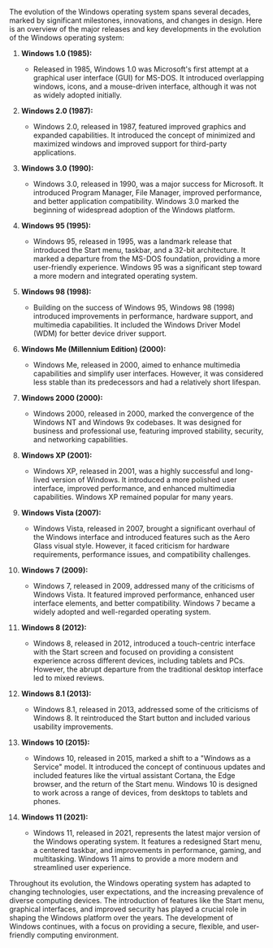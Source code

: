 The evolution of the Windows operating system spans several decades, marked by significant milestones, innovations, and changes in design. Here is an overview of the major releases and key developments in the evolution of the Windows operating system:

1. **Windows 1.0 (1985):**
   - Released in 1985, Windows 1.0 was Microsoft's first attempt at a graphical user interface (GUI) for MS-DOS. It introduced overlapping windows, icons, and a mouse-driven interface, although it was not as widely adopted initially.

2. **Windows 2.0 (1987):**
   - Windows 2.0, released in 1987, featured improved graphics and expanded capabilities. It introduced the concept of minimized and maximized windows and improved support for third-party applications.

3. **Windows 3.0 (1990):**
   - Windows 3.0, released in 1990, was a major success for Microsoft. It introduced Program Manager, File Manager, improved performance, and better application compatibility. Windows 3.0 marked the beginning of widespread adoption of the Windows platform.

4. **Windows 95 (1995):**
   - Windows 95, released in 1995, was a landmark release that introduced the Start menu, taskbar, and a 32-bit architecture. It marked a departure from the MS-DOS foundation, providing a more user-friendly experience. Windows 95 was a significant step toward a more modern and integrated operating system.

5. **Windows 98 (1998):**
   - Building on the success of Windows 95, Windows 98 (1998) introduced improvements in performance, hardware support, and multimedia capabilities. It included the Windows Driver Model (WDM) for better device driver support.

6. **Windows Me (Millennium Edition) (2000):**
   - Windows Me, released in 2000, aimed to enhance multimedia capabilities and simplify user interfaces. However, it was considered less stable than its predecessors and had a relatively short lifespan.

7. **Windows 2000 (2000):**
   - Windows 2000, released in 2000, marked the convergence of the Windows NT and Windows 9x codebases. It was designed for business and professional use, featuring improved stability, security, and networking capabilities.

8. **Windows XP (2001):**
   - Windows XP, released in 2001, was a highly successful and long-lived version of Windows. It introduced a more polished user interface, improved performance, and enhanced multimedia capabilities. Windows XP remained popular for many years.

9. **Windows Vista (2007):**
   - Windows Vista, released in 2007, brought a significant overhaul of the Windows interface and introduced features such as the Aero Glass visual style. However, it faced criticism for hardware requirements, performance issues, and compatibility challenges.

10. **Windows 7 (2009):**
    - Windows 7, released in 2009, addressed many of the criticisms of Windows Vista. It featured improved performance, enhanced user interface elements, and better compatibility. Windows 7 became a widely adopted and well-regarded operating system.

11. **Windows 8 (2012):**
    - Windows 8, released in 2012, introduced a touch-centric interface with the Start screen and focused on providing a consistent experience across different devices, including tablets and PCs. However, the abrupt departure from the traditional desktop interface led to mixed reviews.

12. **Windows 8.1 (2013):**
    - Windows 8.1, released in 2013, addressed some of the criticisms of Windows 8. It reintroduced the Start button and included various usability improvements.

13. **Windows 10 (2015):**
    - Windows 10, released in 2015, marked a shift to a "Windows as a Service" model. It introduced the concept of continuous updates and included features like the virtual assistant Cortana, the Edge browser, and the return of the Start menu. Windows 10 is designed to work across a range of devices, from desktops to tablets and phones.

14. **Windows 11 (2021):**
    - Windows 11, released in 2021, represents the latest major version of the Windows operating system. It features a redesigned Start menu, a centered taskbar, and improvements in performance, gaming, and multitasking. Windows 11 aims to provide a more modern and streamlined user experience.

Throughout its evolution, the Windows operating system has adapted to changing technologies, user expectations, and the increasing prevalence of diverse computing devices. The introduction of features like the Start menu, graphical interfaces, and improved security has played a crucial role in shaping the Windows platform over the years. The development of Windows continues, with a focus on providing a secure, flexible, and user-friendly computing environment.
